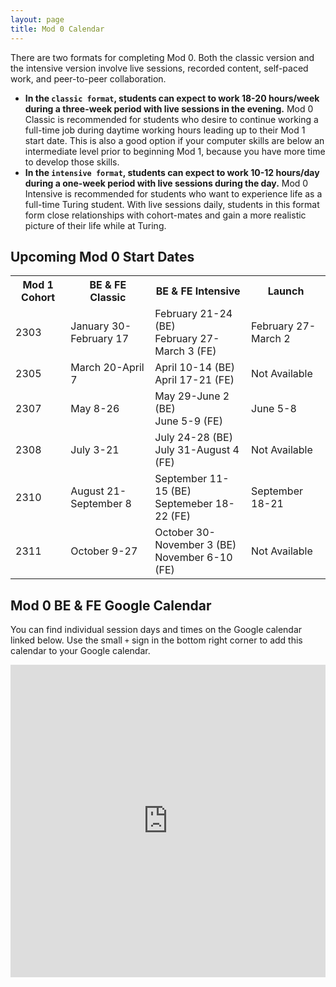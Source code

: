 ```yaml
---
layout: page
title: Mod 0 Calendar
---
```


There are two formats for completing Mod 0. Both the classic version and the intensive version involve live sessions, recorded content, self-paced work, and peer-to-peer collaboration. 

- **In the `classic format`, students can expect to work 18-20 hours/week during a three-week period with live sessions in the evening.** Mod 0 Classic is recommended for  students who desire to continue working a full-time job during daytime working hours leading up to their Mod 1 start date. This is also a good option if your computer skills are below an intermediate level prior to beginning Mod 1, because you have more time to develop those skills.
- **In the `intensive format`, students can expect to work 10-12 hours/day during a one-week period with live sessions during the day.** Mod 0 Intensive is recommended for students who want to experience life as a full-time Turing student. With live sessions daily, students in this format form close relationships with cohort-mates and gain a more realistic picture of their life while at Turing.


## Upcoming Mod 0 Start Dates

<table>
  <tr>
    <th>Mod 1 Cohort</th>
    <th>BE & FE Classic</th>
    <th>BE & FE Intensive</th>
    <th>Launch</th>
  </tr>
  <tr>
    <td>2303</td>
    <td>January 30-February 17</td>
    <td>February 21-24 (BE)<br>February 27-March 3 (FE)</td>
    <td>February 27-March 2</td>
  </tr>
  <tr>
    <td>2305</td>
    <td>March 20-April 7</td>
    <td>April 10-14 (BE)<br>April 17-21 (FE)</td>
    <td>Not Available</td>
  </tr>
  <tr>
    <td>2307</td>
    <td>May 8-26</td>
    <td>May 29-June 2 (BE)<br>June 5-9 (FE)</td>
    <td>June 5-8</td>
  </tr>
  <tr>
    <td>2308</td>
    <td>July 3-21</td>
    <td>July 24-28 (BE)<br>July 31-August 4 (FE)</td>
    <td>Not Available</td>
  </tr>
  <tr>
    <td>2310</td>
    <td>August 21-September 8</td>
    <td>September 11-15 (BE)<br>Septemeber 18-22 (FE)</td>
    <td>September 18-21</td>
  </tr>
  <tr>
    <td>2311</td>
    <td>October 9-27</td>
    <td>October 30-November 3 (BE)<br>November 6-10 (FE)</td>
    <td>Not Available</td>
  </tr>
</table>


## Mod 0 BE & FE Google Calendar

You can find individual session days and times on the Google calendar linked below. Use the small `+` sign in the bottom right corner to add this calendar to your Google calendar. 

<iframe src="https://calendar.google.com/calendar/embed?src=casimircreative.com_12p4693hmer1orcepp74vg77pg%40group.calendar.google.com&ctz=America%2FDenver" style="border: 0" width="100%" height="500" frameborder="0" scrolling="yes"></iframe>

<br>
<br>